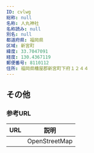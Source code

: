 ```yaml
---
ID: cvlwg
総称: null
名称: 人丸神社
名称読み: null
別名: null
都道府県: 福岡県
区域: 新宮町
緯度: 33.7047091
経度: 130.4367119
郵便番号: 8110112
住所: 福岡県糟屋郡新宮町下府１２４４
---
```


## その他

### 参考URL

| URL | 説明          |
| --- | ------------- |
|     | OpenStreetMap |
